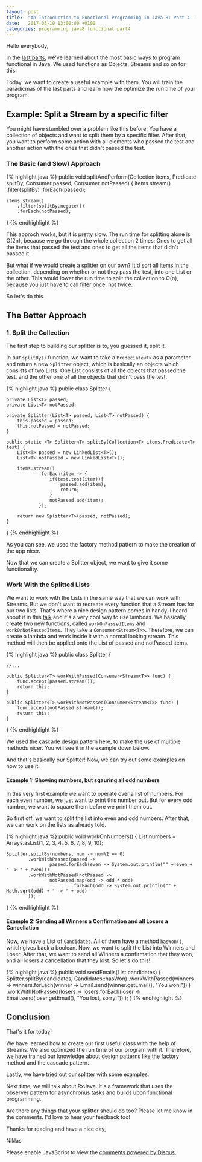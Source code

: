 ```yaml
---
layout: post
title:  "An Introduction to Functional Programming in Java 8: Part 4 - Splitter"
date:   2017-03-10 13:00:00 +0100
categories: programming java8 functional part4
---
```

Hello everybody,

In the [last parts][part3], we've learned about the most basic ways to program functional in Java. We used functions as Objects, Streams and so on for this.

Today, we want to create a useful example with them. You will train the paradicmas of the last parts and learn how the optimize the run time of your program.

## Example: Split a Stream by a specific filter

You might have stumbled over a problem like this before: You have a collection of objects and want to split them by a specific filter. After that, you want to perform some action with all elements who passed the test and another action with the ones that didn't passed the test.

### The Basic (and Slow) Approach

{% highlight java %}
public <T> void splitAndPerform(Collection<T> items, Predicate<T> splitBy, Consumer<T> passed, Consumer<T> notPassed) {
    items.stream()
        .filter(splitBy)
        .forEach(passed);

    items.stream()
        .filter(splitBy.negate())
        .forEach(notPassed);
}
{% endhighlight %}

This approch works, but it is pretty slow. The run time for splitting alone is O(2n), because we go through the whole collection 2 times: Ones to get all the items that passed the test and ones to get all the items that didn't passed it.

But what if we would create a splitter on our own? It'd sort all items in the collection, depending on whether or not they pass the test, into one List or the other. This would lower the run time to split the collection to O(n), because you just have to call filter once, not twice.

So let's do this.

## The Better Approach
### 1. Split the Collection

The first step to building our splitter is to, you guessed it, split it.

In our `splitBy()` function, we want to take a `Predeciate<T>` as a parameter and return a new `Splitter` object, which is basically an objects which consists of two Lists. One List consists of all the objects that passed the test, and the other one of all the objects that didn't pass the test.

{% highlight java %}
public class Splitter<T> {

    private List<T> passed;
    private List<T> notPassed;

    private Splitter(List<T> passed, List<T> notPassed) {
        this.passed = passed;
        this.notPassed = notPassed;
    }

    public static <T> Splitter<T> splitBy(Collection<T> items,Predicate<T> test) {
        List<T> passed = new LinkedList<T>();
        List<T> notPassed = new LinkedList<T>();

        items.stream()
                .forEach(item -> {
                    if(test.test(item)){
                        passed.add(item);
                        return;
                    }
                    notPassed.add(item);
                });

        return new Splitter<T>(passed, notPassed);
    }

}
{% endhighlight %}

As you can see, we used the factory method pattern to make the creation of the app nicer.

Now that we can create a Splitter object, we want to give it some functionality.

### Work With the Splitted Lists

We want to work with the Lists in the same way that we can work with Streams. But we don't want to recreate every function that a Stream has for our two lists. That's where a nice design pattern comes in handy. I heard about it in this [talk][talk] and it's a very cool way to use lambdas. We basically create two new functions, called `workOnPassedItems` and `workOnNotPassedItems`. They take a `Consumer<Stream<T>>`. Therefore, we can create a lambda and work inside it with a normal looking stream. This method will then be applied onto the List of passed and notPassed items.

{% highlight java %}
public class Splitter<T> {

    //...

    public Splitter<T> workWithPassed(Consumer<Stream<T>> func) {
        func.accept(passed.stream());
        return this;
    }

    public Splitter<T> workWithNotPassed(Consumer<Stream<T>> func) {
        func.accept(notPassed.stream());
        return this;
    }

}
{% endhighlight %}

We used the cascade design pattern here, to make the use of multiple methods nicer. You will see it in the example down below.

And that's basically our Splitter! Now, we can try out some examples on how to use it.

#### Example 1: Showing numbers, but sqauring all odd numbers

In this very first example we want to operate over a list of numbers. For each even number, we just want to print this number out. But for every odd number, we want to square them before we print them out.

So first off, we want to split the list into even and odd numbers. After that, we can work on the lists as already told.

{% highlight java %}
public void workOnNumbers() {
    List<Integer> numbers = Arrays.asList(1, 2, 3, 4, 5, 6, 7, 8, 9, 10);

    Splitter.splitBy(numbers, num -> num%2 == 0)
            .workWithPassed(passed ->
                    passed.forEach(even -> System.out.println("" + even + " -> " + even)))
            .workWithNotPassed(notPassed ->
                    notPassed.map(odd -> odd * odd)
                            .forEach(odd -> System.out.println("" + Math.sqrt(odd) + " -> " + odd)
            ));
}
{% endhighlight %}

#### Example 2: Sending all Winners a Confirmation and all Losers a Cancellation

Now, we have a List of `Candidates`. All of them have a method `hasWon()`, which gives back a boolean. Now, we want to split the List into Winners and Loser. After that, we want to send all Winners a confirmation that they won, and all losers a cancellation that they lost. So let's do this!


{% highlight java %}
public void sendEmails(List<Candidates> candidates) {
    Splitter.splitBy(candidates, Candidates::hasWon)
            .workWithPassed(winners ->
                    winners.forEach(winner -> Email.send(winner.getEmail(), "You won!"))
    )
    .workWithNotPassed(losers ->
            losers.forEach(loser -> Email.send(loser.getEmail(), "You lost, sorry!"))
    );
}
{% endhighlight %}

## Conclusion
That's it for today!

We have learned how to create our first useful class with the help of Streams. We also optimized the run time of our program with it. Therefore, we have trained our knowledge about design patterns like the factory method and the cascade pattern.

Lastly, we have tried out our splitter with some examples.

Next time, we will talk about RxJava. It's a framework that uses the observer pattern for asynchronus tasks and builds upon functional programming.

Are there any things that your splitter should do too? Please let me know in the comments. I'd love to hear your feedback too!

Thanks for reading and have a nice day,

Niklas

<div id="disqus_thread"></div>
<script>

/**
*  RECOMMENDED CONFIGURATION VARIABLES: EDIT AND UNCOMMENT THE SECTION BELOW TO INSERT DYNAMIC VALUES FROM YOUR PLATFORM OR CMS.
*  LEARN WHY DEFINING THESE VARIABLES IS IMPORTANT: https://disqus.com/admin/universalcode/#configuration-variables*/
/*
var disqus_config = function () {
this.page.url = PAGE_URL;  // Replace PAGE_URL with your page's canonical URL variable
this.page.identifier = PAGE_IDENTIFIER; // Replace PAGE_IDENTIFIER with your page's unique identifier variable
};
*/
(function() { // DON'T EDIT BELOW THIS LINE
var d = document, s = d.createElement('script');
s.src = '//flyingbytes.disqus.com/embed.js';
s.setAttribute('data-timestamp', +new Date());
(d.head || d.body).appendChild(s);
})();
</script>

<noscript>Please enable JavaScript to view the <a href="https://disqus.com/?ref_noscript">comments powered by Disqus.</a></noscript>

[talk]: https://youtu.be/e4MT_OguDKg?t=45m30
[part3]: https://flyingbytes.github.io/programming/java8/functional/part3/2017/02/18/Java8-Part3.html
